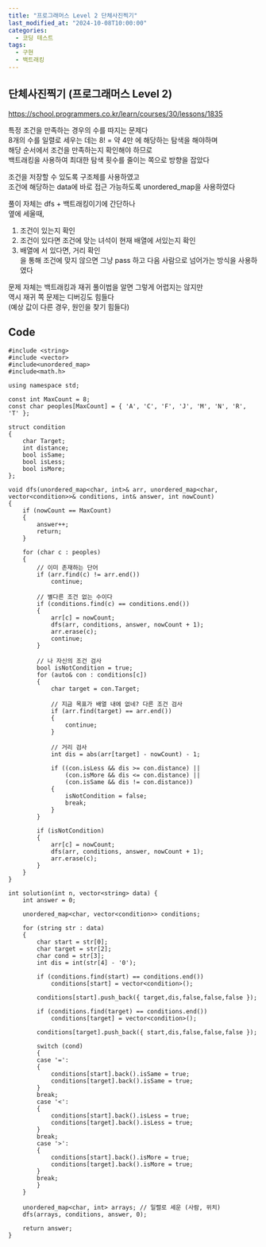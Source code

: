 ```yaml
---
title: "프로그래머스 Level 2 단체사진찍기"
last_modified_at: "2024-10-08T10:00:00"
categories:
  - 코딩 테스트
tags:
  - 구현
  - 백트래킹
---
```


## 단체사진찍기 (프로그래머스 Level 2)
 <https://school.programmers.co.kr/learn/courses/30/lessons/1835><br>

 특정 조건을 만족하는 경우의 수를 따지는 문제다<br>
 8개의 수를 일렬로 세우는 데는 8! = 약 4만 에 해당하는 탐색을 해야하며<br>
 해당 순서에서 조건을 만족하는지 확인해야 하므로<br>
 백트래킹을 사용하여 최대한 탐색 횟수를 줄이는 쪽으로 방향을 잡았다<br>

 조건을 저장할 수 있도록 구조체를 사용하였고<br>
 조건에 해당하는 data에 바로 접근 가능하도록 unordered_map을 사용하였다<br>
 
 풀이 자체는 dfs + 백트래킹이기에 간단하나<br>
 옆에 세울때,<br>
 1. 조건이 있는지 확인<br>
 2. 조건이 있다면 조건에 맞는 녀석이 현재 배열에 서있는지 확인<br>
 3. 배열에 서 있다면, 거리 확인<br>
 을 통해 조건에 맞지 않으면 그냥 pass 하고 다음 사람으로 넘어가는 방식을 사용하였다<br>

 문제 자체는 백트래킹과 재귀 풀이법을 알면 그렇게 어렵지는 않지만<br>
 역시 재귀 쪽 문제는 디버깅도 힘들다<br>
 (예상 값이 다른 경우, 원인을 찾기 힘들다)<br>


## Code
```
#include <string>
#include <vector>
#include<unordered_map>
#include<math.h>

using namespace std;

const int MaxCount = 8;
const char peoples[MaxCount] = { 'A', 'C', 'F', 'J', 'M', 'N', 'R', 'T' };

struct condition
{
	char Target;
	int distance;
	bool isSame;
	bool isLess;
	bool isMore;
};

void dfs(unordered_map<char, int>& arr, unordered_map<char, vector<condition>>& conditions, int& answer, int nowCount)
{
	if (nowCount == MaxCount)
	{
		answer++;
		return;
	}

	for (char c : peoples)
	{
		// 이미 존재하는 단어
		if (arr.find(c) != arr.end())
			continue;

		// 별다른 조건 없는 수이다
		if (conditions.find(c) == conditions.end())
		{
			arr[c] = nowCount;
			dfs(arr, conditions, answer, nowCount + 1);
			arr.erase(c);
			continue;
		}

		// 나 자신의 조건 검사
		bool isNotCondition = true;
		for (auto& con : conditions[c])
		{
			char target = con.Target;

			// 지금 목표가 배열 내에 없네? 다른 조건 검사
			if (arr.find(target) == arr.end())
			{
				continue;
			}

			// 거리 검사
			int dis = abs(arr[target] - nowCount) - 1;

			if ((con.isLess && dis >= con.distance) ||
				(con.isMore && dis <= con.distance) ||
				(con.isSame && dis != con.distance))
			{
				isNotCondition = false;
				break;
			}
		}

		if (isNotCondition)
		{
			arr[c] = nowCount;
			dfs(arr, conditions, answer, nowCount + 1);
			arr.erase(c);
		}
	}
}

int solution(int n, vector<string> data) {
	int answer = 0;

	unordered_map<char, vector<condition>> conditions;

	for (string str : data)
	{
		char start = str[0];
		char target = str[2];
		char cond = str[3];
		int dis = int(str[4] - '0');

		if (conditions.find(start) == conditions.end())
			conditions[start] = vector<condition>();

		conditions[start].push_back({ target,dis,false,false,false });

		if (conditions.find(target) == conditions.end())
			conditions[target] = vector<condition>();

		conditions[target].push_back({ start,dis,false,false,false });

		switch (cond)
		{
		case '=':
		{
			conditions[start].back().isSame = true;
			conditions[target].back().isSame = true;
		}
		break;
		case '<':
		{
			conditions[start].back().isLess = true;
			conditions[target].back().isLess = true;
		}
		break;
		case '>':
		{
			conditions[start].back().isMore = true;
			conditions[target].back().isMore = true;
		}
		break;
		}
	}

	unordered_map<char, int> arrays; // 일렬로 세운 (사람, 위치)
	dfs(arrays, conditions, answer, 0);

	return answer;
}
```